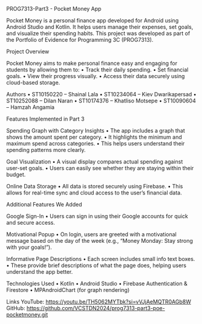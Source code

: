 PROG7313-Part3 - Pocket Money App

Pocket Money is a personal finance app developed for Android using Android Studio and Kotlin. It helps users manage their expenses, set goals, and visualize their spending habits. This project was developed as part of the Portfolio of Evidence for Programming 3C (PROG7313).

Project Overview

Pocket Money aims to make personal finance easy and engaging for students by allowing them to:
• Track their daily spending.
• Set financial goals.
• View their progress visually.
• Access their data securely using cloud-based storage.

Authors
• ST10150220 – Shainal Lala
• ST10234064 – Kiev Dwarikapersad
• ST10252088 – Dilan Naran
• ST10174376 – Khatliso Motsepe
• ST10090604 – Hamzah Angamia

Features Implemented in Part 3

Spending Graph with Category Insights
• The app includes a graph that shows the amount spent per category.
• It highlights the minimum and maximum spend across categories.
• This helps users understand their spending patterns more clearly.

Goal Visualization
• A visual display compares actual spending against user-set goals.
• Users can easily see whether they are staying within their budget.

Online Data Storage
• All data is stored securely using Firebase.
• This allows for real-time sync and cloud access to the user’s financial data.

Additional Features We Added

Google Sign-In
• Users can sign in using their Google accounts for quick and secure access.

Motivational Popup
• On login, users are greeted with a motivational message based on the day of the week (e.g., “Money Monday: Stay strong with your goals!”).

Informative Page Descriptions
• Each screen includes small info text boxes.
• These provide brief descriptions of what the page does, helping users understand the app better.

Technologies Used
• Kotlin
• Android Studio
• Firebase Authentication & Firestore
• MPAndroidChart (for graph rendering)

Links
YouTube: https://youtu.be/TH5062MYTbk?si=vVJjAeMQTR0AGb8W
GitHub: https://github.com/VCSTDN2024/prog7313-part3-poe-pocketmoney.git
